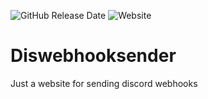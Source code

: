 ![GitHub Release Date](https://img.shields.io/github/release-date/InvalidLenni/diswebhooksender?label=LAST%20RELEASE%20DATE&logo=github&style=for-the-badge)
![Website](https://img.shields.io/website?down_color=red&down_message=offline&logo=vercel&style=for-the-badge&up_color=green&up_message=online&url=https%3A%2F%2Fdiswebhooksender.vercel.app%2F)

# Diswebhooksender
Just a website for sending discord webhooks
